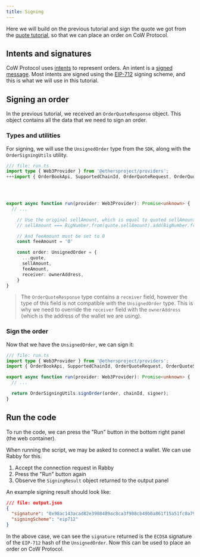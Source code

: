 ```yaml
---
title: Signing
---
```


Here we will build on the previous tutorial and sign the quote we got from the [quote tutorial](/tutorial/quote-order), so that we can place an order on CoW Protocol.

## Intents and signatures

CoW Protocol uses [intents](https://docs.cow.fi/cow-protocol/reference/core/intents) to represent orders. An intent is a [signed message](https://docs.cow.fi/cow-protocol/reference/core/signing-schemes). Most intents are signed using the [EIP-712](https://eips.ethereum.org/EIPS/eip-712) signing scheme, and this is what we will use in this tutorial.

## Signing an order

In the previous tutorial, we received an `OrderQuoteResponse` object. This object contains all the data that we need to sign an order.

### Types and utilities

For signing, we will use the `UnsignedOrder` type from the `SDK`, along with the `OrderSigningUtils` utility.

```typescript
/// file: run.ts
import type { Web3Provider } from '@ethersproject/providers';
+++import { OrderBookApi, SupportedChainId, OrderQuoteRequest, OrderQuoteSideKindSell, OrderSigningUtils, UnsignedOrder } from '@cowprotocol/cow-sdk';+++


    

export async function run(provider: Web3Provider): Promise<unknown> {
  // ...

    // Use the original sellAmount, which is equal to quoted sellAmount added to quoted feeAmount
    // sellAmount === BigNumber.from(quote.sellAmount).add(BigNumber.from(quote.feeAmount)).toString()

    // And feeAmount must be set to 0
    const feeAmount = '0'

    const order: UnsignedOrder = {
      ...quote,
      sellAmount,
      feeAmount,
      receiver: ownerAddress,
    }
}
```

> The `OrderQuoteResponse` type contains a `receiver` field, however the type of this field is not compatible with the `UnsignedOrder` type. This is why we need to override the `receiver` field with the `ownerAddress` (which is the address of the wallet we are using).

### Sign the order

Now that we have the `UnsignedOrder`, we can sign it:

```typescript
/// file: run.ts
import type { Web3Provider } from '@ethersproject/providers';
import { OrderBookApi, SupportedChainId, OrderQuoteRequest, OrderQuoteSideKindSell, OrderSigningUtils, UnsignedOrder } from '@cowprotocol/cow-sdk';

export async function run(provider: Web3Provider): Promise<unknown> {
  // ...

  return OrderSigningUtils.signOrder(order, chainId, signer);
}
```

## Run the code

To run the code, we can press the "Run" button in the bottom right panel (the web container).

When running the script, we may be asked to connect a wallet. We can use Rabby for this.

1. Accept the connection request in Rabby
2. Press the "Run" button again
3. Observe the `SigningResult` object returned to the output panel

An example signing result should look like:

```json
/// file: output.json
{
  "signature": "0x98ac143acad82e3908489ac8ca3f908cb49b0a861f15a51fc0a79bdea6dcca0212403f419ed8b022881a7cecf7358a69c2cfa9596e877fc67bea5be6d9981cf51b",
  "signingScheme": "eip712"
}
```

In the above case, we can see the `signature` returned is the `ECDSA` signature of the `EIP-712` hash of the `UnsignedOrder`. Now this can be used to place an order on CoW Protocol.
